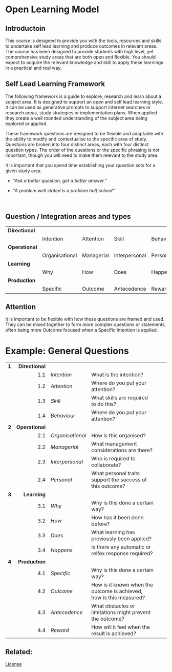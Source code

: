 # Open Learning Model
## Introductoin
This course is designed to provide you with the tools, resources and skills to undertake self lead learning and produce outcomes in relevant areas. The course has been designed to provide students with high level, yet comprehensive study areas that are both open and flexible. You should expect to acquire the relevant knowledge and skill to apply these learnings in a practical and real way.

## Self Lead Learning Framework
The following framework is a guide to explore, research and learn about a subject area. It is designed to support an open and self lead learning style. It can be used as generative prompts to support internet searches or research areas, study strategies or implementation plans. When applied they create a well rounded understanding of the subject area being explored or applied.

These framework questions are designed to be flexible and adaptable with the ability to modify and contextualise to the specific area of study. Questions are broken into four distinct areas, each with four distinct question types. The order of the questions or the specific phrasing is not important, though you will need to make them relevant to the study area.

It is important that you spend time establishing your question sets for a given study area. 

* _“Ask a better question, get a better answer.”_

* _“A problem well stated is a problem half solved”_

<br>

## Question / Integration areas and types
||||||
|:-----|:-----|:-----|:-----|:-----
| **Directional** |||
|| Intention | Attention | Skill | Behaviour
**Operational** ||
|| Organisational|Managerial|Interpersonal|Personal
| **Learning** |
|| Why | How | Does | Happens
| **Production** |
|| Specific |Outcome | Antecedence | Reward

## Attention
It is important to be flexible with how these questions are framed and used. They can be mixed together to form more complex questions or statements, often being more Outcome focused when a Specific Intention is applied.

# Example: General Questions
|||||||
|-----:|----:|:-----|:-----|:-----|:-----
|**1**|**Directional**||
||1.1|_Intention_ | What is the intention?
||1.2|_Attention_ | Where do you put your attention?
||1.3|_Skill_ | What skills are required to do this?
||1.4|_Behaviour_ | Where do you put your attention?
|**2**|**Operational**||
||2.1|_Organisational_ | How is this organised?
||2.2|_Managerial_ | What management considerations are there?
||2.3|_Interpersonal_ | Who is required to collaborate?
||2.4|_Personal_ | What personal traits support the success of this outcome?
|**3**|**Learning**||
||3.1|_Why_ | Why is this done a certain way?
||3.2|_How_ | How has it been done before?
||3.3|_Does_ | What learning has previously been applied?
||3.4|_Happens_ | Is there any automatic or relfex response required?
|**4**|**Production**||
||4.1|_Specific_ | Why is this done a certain way?
||4.2|_Outcome_ | How is it known when the outcome is achieved, how is this measured?
||4.3|_Antecedence_ | What obstacles or limitations might prevent the outcome?
||4.4|_Reward_ | How will it feel when the result is achieved?

## Related:

[License](/LICENSE)